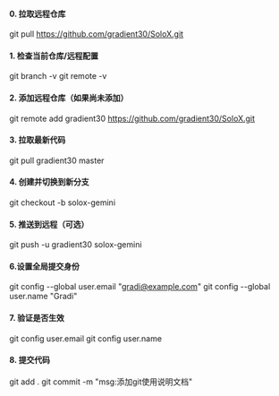 #### 0. 拉取远程仓库
git pull https://github.com/gradient30/SoloX.git

#### 1. 检查当前仓库/远程配置
git branch -v
git remote -v

#### 2. 添加远程仓库（如果尚未添加）
git remote add gradient30 https://github.com/gradient30/SoloX.git

#### 3. 拉取最新代码
git pull gradient30 master

#### 4. 创建并切换到新分支
git checkout -b solox-gemini

#### 5. 推送到远程（可选）
git push -u gradient30 solox-gemini

#### 6.设置全局提交身份
git config --global user.email "gradi@example.com"
git config --global user.name "Gradi"

#### 7. 验证是否生效
git config user.email
git config user.name

#### 8. 提交代码
git add .
git commit -m "msg:添加git使用说明文档"